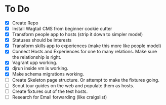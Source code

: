 To Do
=====
- [x] Create Repo
- [x] Install Wagtail CMS from beginner cookie cutter
- [x] Transform people app to hosts (strip it down to simpler model)
- [x] Statuses should be Interests
- [x] Transform skills app to experiences (make this more like people model)
- [x] Connect Hosts and Experiences for one to many relations. Make sure the relationship is right.
- [x] Vagrant upp working.
- [x] djrun inside vm is working.
- [x] Make schema migrations working.
- [ ] Create Skeleton page structure. Or attempt to make the fixtures going.
- [ ] Scout tour guides on the web and populate them as hosts.
- [ ] Create fixtures out of the test hosts.
- [ ] Research for Email forwarding (like craigslist)
